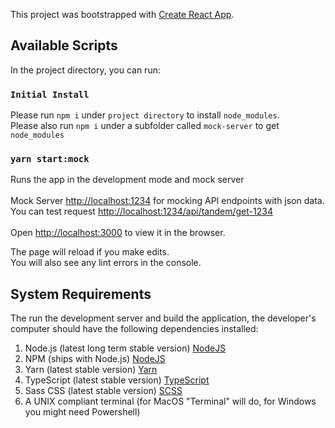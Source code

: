 This project was bootstrapped with [Create React App](https://github.com/facebook/create-react-app).

## Available Scripts

In the project directory, you can run:

### `Initial Install`
Please run `npm i` under `project directory` to install `node_modules`. <br />
Please also run `npm i` under a subfolder called `mock-server` to get `node_modules` 

### `yarn start:mock`

Runs the app in the development mode and mock server<br /> <br />
Mock Server [http://localhost:1234](http://localhost:1234) for mocking API endpoints with json data. You can test request [http://localhost:1234/api/tandem/get-1234](http://localhost:1234/api/tandem/get-1234) <br /><br />
Open [http://localhost:3000](http://localhost:3000) to view it in the browser.

The page will reload if you make edits.<br />
You will also see any lint errors in the console.

## System Requirements

The run the development server and build the application, the developer's computer should have the following dependencies installed:

1. Node.js (latest long term stable version) [NodeJS](https://nodejs.org/en/)
2. NPM (ships with Node.js) [NodeJS](https://nodejs.org/en/)
3. Yarn (latest stable version) [Yarn](https://yarnpkg.com/en/)
4. TypeScript (latest stable version) [TypeScript](https://www.typescriptlang.org/)
5. Sass CSS (latest stable version) [SCSS](https://sass-lang.com/documentation/syntax)
6. A UNIX compliant terminal (for MacOS "Terminal" will do, for Windows you might need Powershell)
